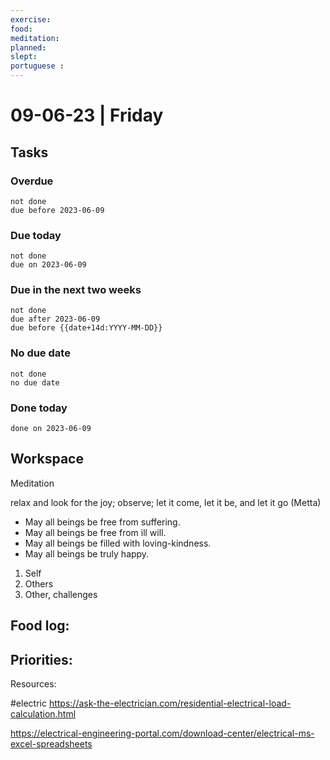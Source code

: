 ```yaml
---
exercise: 
food:
meditation:
planned:
slept:
portuguese :
---
```


# 09-06-23 | Friday

## Tasks
### Overdue
```tasks
not done
due before 2023-06-09
```

### Due today
```tasks
not done
due on 2023-06-09
```

### Due in the next two weeks
```tasks
not done
due after 2023-06-09
due before {{date+14d:YYYY-MM-DD}}
```

### No due date
```tasks
not done
no due date
```

### Done today
```tasks
done on 2023-06-09
```

## Workspace

Meditation 

relax and look for the joy; observe; let it come, let it be, and let it go
(Metta)
-   May all beings be free from suffering.
-   May all beings be free from ill will.
-   May all beings be filled with loving-kindness.
-   May all beings be truly happy.

1. Self
2. Others
3. Other, challenges

Food log:
- 

Priorities:
- 

Resources:

#electric 
https://ask-the-electrician.com/residential-electrical-load-calculation.html

https://electrical-engineering-portal.com/download-center/electrical-ms-excel-spreadsheets
